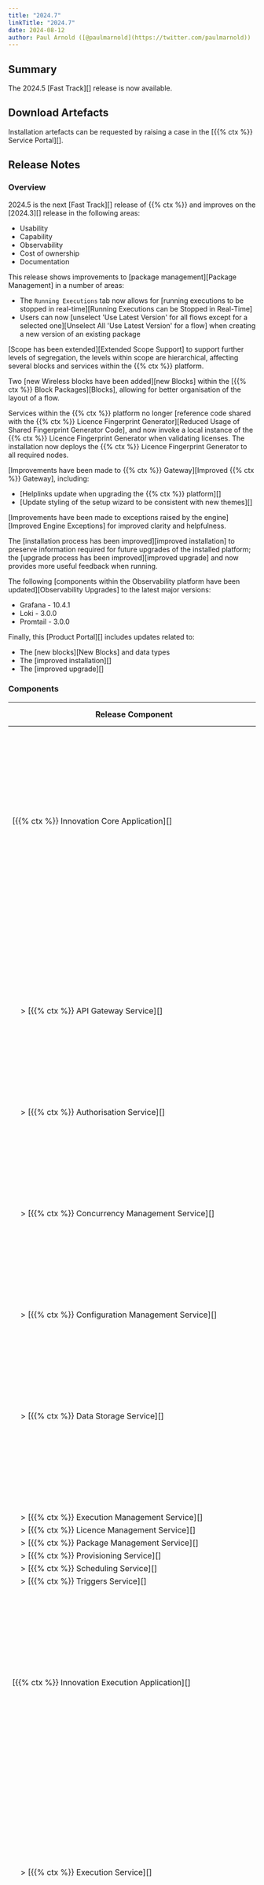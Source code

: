 ```yaml
---
title: "2024.7"
linkTitle: "2024.7"
date: 2024-08-12
author: Paul Arnold ([@paulmarnold](https://twitter.com/paulmarnold))
---
```


## Summary

The 2024.5 [Fast Track][] release is now available.

## Download Artefacts

Installation artefacts can be requested by raising a case in the [{{% ctx %}} Service Portal][].

## Release Notes

### Overview

2024.5 is the next [Fast Track][] release of {{% ctx %}} and improves on the [2024.3][] release in the following areas:

* Usability
* Capability
* Observability
* Cost of ownership
* Documentation

This release shows improvements to [package management][Package Management] in a number of areas:

* The `Running Executions` tab now allows for [running executions to be stopped in real-time][Running Executions can be Stopped in Real-Time]
* Users can now [unselect 'Use Latest Version' for all flows except for a selected one][Unselect All 'Use Latest Version' for a flow] when creating a new version of an existing package

[Scope has been extended][Extended Scope Support] to support further levels of segregation, the levels within scope are hierarchical, affecting several blocks and services within the {{% ctx %}} platform.

Two [new Wireless blocks have been added][new Blocks] within the [{{% ctx %}} Block Packages][Blocks], allowing for better organisation of the layout of a flow.

Services within the {{% ctx %}} platform no longer [reference code shared with the {{% ctx %}} Licence Fingerprint Generator][Reduced Usage of Shared Fingerprint Generator Code], and now invoke a local instance of the {{% ctx %}} Licence Fingerprint Generator when validating licenses. The installation now deploys the {{% ctx %}} Licence Fingerprint Generator to all required nodes.

[Improvements have been made to {{% ctx %}} Gateway][Improved {{% ctx %}} Gateway], including:

* [Helplinks update when upgrading the {{% ctx %}} platform][]
* [Update styling of the setup wizard to be consistent with new themes][]

[Improvements have been made to exceptions raised by the engine][Improved Engine Exceptions] for improved clarity and helpfulness.

The [installation process has been improved][improved installation] to preserve information required for future upgrades of the installed platform; the [upgrade process has been improved][improved upgrade] and now provides more useful feedback when running.

The following [components within the Observability platform have been updated][Observability Upgrades] to the latest major versions:

* Grafana - 10.4.1
* Loki - 3.0.0
* Promtail - 3.0.0

Finally, this [Product Portal][] includes updates related to:

* The [new blocks][New Blocks] and data types
* The [improved installation][]
* The [improved upgrade][]

### Components

| <nobr> Release Component </nobr>                                               | Version            | Updated | Update Type | Breaking Change | Notes |
|--------------------------------------------------------------------------------|--------------------|---------|-------------|-----------------|-------|
| <nobr>[{{% ctx %}} Innovation Core Application][] </nobr>                      | 45.0.5.24260  | Yes     | Major       | Potential       | Major changes occurred between releases, these changes are related to the extended scope and are [potentially breaking][Potentially Breaking - Scope] between 2024.3 and 2024.5  |
| <nobr>&nbsp; &nbsp; > [{{% ctx %}} API Gateway Service][] </nobr>              | 35.0.4.24260  | Yes     | Major       | Potential       | Major changes occurred between releases, these changes are related to the extended scope and are [potentially breaking][Potentially Breaking - Scope] between 2024.3 and 2024.5  |
| <nobr>&nbsp; &nbsp; > [{{% ctx %}} Authorisation Service][]                    | 4.0.18.24260  | Yes     | Patch       | No              |       |
| <nobr>&nbsp; &nbsp; > [{{% ctx %}} Concurrency Management Service][] </nobr>   | 4.0.4.24260   | Yes     | Major       | Potential       | Major changes occurred between releases, these changes are related to the extended scope and are [potentially breaking][Potentially Breaking - Scope] between 2024.3 and 2024.5  |
| <nobr>&nbsp; &nbsp; > [{{% ctx %}} Configuration Management Service][] </nobr> | 3.2.14.24260  | Yes     | Patch       | No              |       |
| <nobr>&nbsp; &nbsp; > [{{% ctx %}} Data Storage Service][] </nobr>             | 5.0.4.24260   | Yes     | Major       | Potential       | Major changes occurred between releases, these changes are related to the extended scope and are [potentially breaking][Potentially Breaking - Scope] between 2024.3 and 2024.5  |
| <nobr>&nbsp; &nbsp; > [{{% ctx %}} Execution Management Service][] </nobr>     | 4.0.21.24260  | Yes     | Patch       | No              |       |
| <nobr>&nbsp; &nbsp; > [{{% ctx %}} Licence Management Service][] </nobr>       | 4.0.18.24260  | Yes     | Patch       | No              |       |
| <nobr>&nbsp; &nbsp; > [{{% ctx %}} Package Management Service][] </nobr>       | 8.1.6.24260   | Yes     | Minor       | No              |       |
| <nobr>&nbsp; &nbsp; > [{{% ctx %}} Provisioning Service][] </nobr>             | 9.0.19.24260  | Yes     | Patch       | No              |       |
| <nobr>&nbsp; &nbsp; > [{{% ctx %}} Scheduling Service][] </nobr>               | 4.1.13.24260  | Yes     | Patch       | No              |       |
| <nobr>&nbsp; &nbsp; > [{{% ctx %}} Triggers Service][] </nobr>                 | 6.1.13.24260  | Yes     | Patch       | No              |       |
| <nobr>[{{% ctx %}} Innovation Execution Application][] </nobr>                 | 31.0.4.24260  | Yes     | Major       | Potential       | Major changes occurred between releases, these changes are related to the extended scope and are [potentially breaking][Potentially Breaking - Scope] between 2024.3 and 2024.5  |
| <nobr>&nbsp; &nbsp; > [{{% ctx %}} Execution Service][] </nobr>                | 17.0.4.24260  | Yes     | Major       | Potential       | Major changes occurred between releases, these changes are related to the extended scope and are [potentially breaking][Potentially Breaking - Scope] between 2024.3 and 2024.5  |
| <nobr>[{{% ctx %}} Gateway][Gateway], including [{{% ctx %}} Studio][] </nobr> | 10.23.2.24260 | Yes     | Minor       | No              |       |
| <nobr>[{{% ctx %}} Blocks Package][Blocks] </nobr>                             | 44.3.1.24260  | Yes     | Major       | Potential            | Major changes occurred between releases, these changes are related to the extended scope and are [potentially breaking][Potentially Breaking - Scope] between 2024.3 and 2024.5 <br/><br/> Compatibility Version: 31.24250 |
| <nobr>[{{% ctx %}} Interaction Portal][Interaction Portal] </nobr>             | 1.0.2.24260        | Yes     | Patch       | No              |       |
| <nobr>{{% ctx %}} App Server Install Scripts </nobr>                           | 5.1.0.24140        | No      | N/A         | No              |       |
| <nobr>{{% ctx %}} Web App Server Install Scripts </nobr>                       | 9.0.0.24240        | Yes     | Major       | No            | Major changes occurred between internal development releases, however, these changes are not breaking between 2024.3 and 2024.5  |
| <nobr>{{% ctx %}} Licence Fingerprint Generator </nobr>                        | 3.1.1.24250        | Yes     | Minor       | N/A             |       |
| <nobr>{{% ctx %}} Encryption Key Generator </nobr>                             | 1.2.0.23470        | No      | N/A         | N/A             |       |
| <nobr>{{% ctx %}} Encryptor </nobr>                                            | 3.0.0.23460        | No      | N/A         | N/A             |       |
| <nobr>{{% ctx %}} Flows Upgrader </nobr>                                       | 1.1.0.24210        | No      | N/A         | N/A             |       |

### Features

#### Package Management

##### Running Executions can be Stopped in Real-Time

The Package Management page within [Gateway][] that includes an overview of all executions running within the platform has been extended to allow for the stopping of running executions.

Executions can now be stopped by selecting an execution within the `Running Executions` tab and clicking the stop execution button, the grid will updated immediately removing the selected execution from the grid.

Affected Components:

* [{{% ctx %}} Innovation Core Application][]
  * [{{% ctx %}} API Gateway Service][]
  * [{{% ctx %}} Execution Management Service][]
* [{{% ctx %}} Gateway][Gateway]

##### Unselect 'Use Latest Version' for All Flows Except for a Selected One

New functionality has been introduced when creating a new version of an existing package. Users can now easily unselect all flows that are ticked for the 'Use Latest Version' column, except the selected flow. This allows for creating new versions of packages quickly that patch a single flow.

In order to unselect all flows except the selected flow, the user needs to right-click on the 'Use Latest Version ' cell for the flow they want and click `Unselect all except this flow` option within the context menu, which will then unselect all other flows that had 'Use Latest Version' selected.

Affected Components:

* [{{% ctx %}} Gateway][Gateway]

#### Extended Scope Support

Scope has been extended to support further levels of segregation, the levels within scope are hierarchical and allow for segregation at the following levels:

| Level   | ScopeOptions.All                              | ScopeOptions.Current                                        |
|---------|-----------------------------------------------|-------------------------------------------------------------|
| Tenant  | All Tenants can access objects at this scope  | Only the specified Tenant can access objects at this scope  |
| System  | All Systems can access objects at this scope  | Only the specified System can access objects at this scope  |
| Package | All Packages can access objects at this scope | Only the specified Package can access objects at this scope |
| Flow    | All Flows can access objects at this scope    | Only the specified Flows can access objects at this scope   |

The following blocks have been updated to respect the new scope levels:

* [Data Storage][]
  * [Create Collection][]
  * [Delete Collection][]
  * [Read Data with Key][]
  * [Write Data with Key][]
  * [Delete Data with Key][]
  * [Wait For Collection To Exist][]
  * [Wait For Collection To Not Exist][]
  * [Wait For Key In Collection To Be Set][]
  * [Wait For Key In Collection To Contain Value][]
  * [Wait For Key In Collection To Exist][]
  * [Wait For Key In Collection To Not Exist][]

Also, the [Semaphore property][] respects the new levels added to scope.

Affected Components:

* [{{% ctx %}} Innovation Core Application][]
  * [{{% ctx %}} API Gateway Service][]
  * [{{% ctx %}} Authorisation Service][]
  * [{{% ctx %}} Concurrency Management Service][]
  * [{{% ctx %}} Configuration Management Service][]
  * [{{% ctx %}} Data Storage Service][]
  * [{{% ctx %}} Execution Management Service][]
  * [{{% ctx %}} Licence Management Service][]
  * [{{% ctx %}} Package Management Service][]
  * [{{% ctx %}} Provisioning Service][]
  * [{{% ctx %}} Scheduling Service][]
  * [{{% ctx %}} Triggers Service][]
* [{{% ctx %}} Innovation Execution Application][]
  * [{{% ctx %}} Execution Service][]
* [{{% ctx %}} Block Packages][Blocks]

#### New Blocks

Two new [Blocks][] have been added, allowing for better organisation of the layout of a flow:

* [Wireless Sender][]
* [Wireless Receiver][]

Affected Components:

* [{{% ctx %}} Innovation Execution Application][]
  * [{{% ctx %}} Execution Service][]
* [{{% ctx %}} Block Packages][Blocks]

#### Reduced Usage of Shared Fingerprint Generator Code

Services within the {{% ctx %}} platform no longer reference code shared with the {{% ctx %}} Licence Fingerprint Generator, and now invoke a local instance of the {{% ctx %}} Licence Fingerprint Generator when validating licenses, this means that the only tool interacting with components to generate fingerprints is the {{% ctx %}} Licence Fingerprint Generator.

Also, the installation has been improved to copy the required {{% ctx %}} Licence Fingerprint Generator executable to the correct location on all specified nodes when installing the {{% ctx %}} Platform.

#### Improved {{% ctx %}} Gateway

##### Helplinks Update When Upgrading the {{% ctx %}} Platform

Previously, configuration for helplinks provided within gateway would not be updated when upgrading the {{% ctx %}} platform, now helplink configuration will be updated to generate links correctly.

Affected Components:

* [{{% ctx %}} Gateway][Gateway]

##### Update Styling of the Setup Wizard to be Consistent with New Themes

The setup wizard presented when first installing [{{% ctx %}} Gateway][Gateway] has been updated to honour the Light and Dark themes.

Affected Components:

* [{{% ctx %}} Gateway][Gateway]

#### Improved Engine Exceptions

A number of exceptions that can be generated by the flow engine have been improved:

* The OutputPortNotConnectedException message has been improved to include a helplink to the relevant documentation
* The RuntimeTranslationException message has been improved to provide more clarity in the error raised by the engine and how to fix the error

Any related documentation has been updated to reflect these changes.

* [{{% ctx %}} Innovation Execution Application][]
  * [{{% ctx %}} Execution Service][]
* [{{% ctx %}} Block Packages][Blocks]

#### Improved Installation

The installation process of the {{% ctx %}} Platform has been improved in the following ways:

* A new configuration file named `Cortex.Upgrade.ApplicationConfig.Json` will be generated after performing an installation, this file will save configuration settings related to the installation and will be used to simplify upgrades in a future release.

Affected Components:

* {{% ctx %}} App Server Install Scripts
* {{% ctx %}} Web App Server Install Scripts

#### Improved Upgrade

The upgrade process of the {{% ctx %}} Platform has been improved in the following ways:

* If the `Cortex.Upgrade.ApplicationConfig.Json` file is not present when upgrading, then all parameters must be configured when using the upgrade script
* If the `Cortex.Upgrade.ApplicationConfig.Json` file is present when upgrading, then no parameters need to be configured when using the upgrade script; the configuration settings will be used to perform the upgrade
  * If parameters are passed to the upgrade script these will used and overwrite the corresponding configuration settings within the `Cortex.Upgrade.ApplicationConfig.Json` file
* Output generated by the upgrade script has been improved

Affected Components:

* {{% ctx %}} App Server Install Scripts
* {{% ctx %}} Web App Server Install Scripts

#### Observability Upgrades

Grafana, Loki, and Promtail have been updated to the latest major versions, all related documentation and screenshots has been updated to reflect these changes.

* Grafana - 10.4.1
* Loki - 3.0.0
* Promtail - 3.0.0

Affected Components:

* Grafana
* Loki
* Promtail

#### Product Portal

This Product Portal includes updates related to:

* The [new blocks][New Blocks] and data types
* The [improved installation][]
* The [improved upgrade][]

### Bug Fixes

The following bugs have been fixed in the 2024.5 release of the {{% ctx %}} Platform:

#### Blocks

##### FormatException Message has the Incorrect Format

Previously, the [FormatException] message would show an incorrect parameter index, this has now been fixed.

##### Semaphore Property not showing on Run Flow and Run Flow Async blocks

Previously, the [semaphore property] was not displayed on the Run Flow Block and the Run Flow Async Block, this has now been fixed and the semaphore property is now displayed.

##### Execute Data Command Block would not Cancel

Previously, the [Execute Data Command Block] would not cancel. If it was stopped during a long running command the execution would become unresponsive; this has now been fixed and the Execute Data Command Block stops when the block timeout is reached or the flow is stopped.

##### Execute Data Command Block would not Close Connections when an Exception Occurred

Previously, when the [Execute Data Command Block] threw an exception it would leave connections to the data source open when the close connection property was set to `true`; this has now been fixed and the connection closes.

#### Engine

##### Reduce Memory usage for large flows

Previously, large flows used to have an issue where they could cause memory usage to increase; this has now been reduced and memory usage has been made more stable.

##### Incorrect Result in Mathematical Operation with Int32 and Int64 Variables

Previously, when using mathematical operations that would result in a value that would underflow or overflow the range of Int32 or Int64, the operations would succeed but return an unexpected value; this has now been fixed:

* If an underflow or overflow can be detected at translation a translation error message will be raised
* If an underflow or overflow occurs at runtime then an OverflowException will be thrown by the block

##### Variables don't get disposed when flows stop

Previously, when an execution is stopped, variables which were not an input or output variable would not be disposed; this has now been fixed.

### Deprecated Features

There are no features deprecated as part of the 2024.5 release of the {{% ctx %}} Platform.

### Removed Features

There are no features removed in the 2024.5 release of the {{% ctx %}} Platform.

### Potential Breaking Changes

The following features have introduced potentially breaking changes in the 2024.5 release of the {{% ctx %}} Platform:

#### Extended Scope Support

The following features have changed any block property that used the [Scope][] data type:

* [Extended Scope Support][]

All flows that use the [Scope][] data type will need to be upgraded using the {{% ctx %}} Flows Upgrader.

Any flow not upgraded using this tool will need to be edited, saved, and committed in {{% ctx %}} Gateway otherwise they cannot be published in a new package or new version of a package. Using the {{% ctx %}} Flows Upgrader on all flows is recommended to reduce any manual input required to get flows into a publishable state.

### Breaking Changes

There are no known breaking changes as part of the 2024.5 release of the {{% ctx %}} Platform.

### Known Limitations

There are no known known limitations added as part of the 2024.5 release of the {{% ctx %}} Platform.

## Version Support

### Operating Systems

| OS Type | Supported Versions |
|-|-|-|
| Windows | <ul><li>Server 2019</li><li>Server 2022</li></ul> |
| Linux | Linux is not currently supported |

### 7.X Compatibility

| 7.X Version | Is compatible? | Notes                                        |
|-------------|----------------|----------------------------------------------|
| 7.2         | Yes            |                                              |
| 7.1         | No             | Need to upgrade 7.1 to 7.2 for compatibility |
| 7.0         | No             | Need to upgrade 7.0 to 7.2 for compatibility |

## Install Instructions

If you are installing a new 2024.5 platform or adding it to an existing 7.2 Installation see the guidance below; otherwise, if you are upgrading from an existing 2024.3 platform refer to the [Upgrade Instructions][].

Installing {{% ctx %}} Only:

* [Multiple Server - With HA][Innovation Only - Multiple Server - With HA]
* [Single Server - Without HA][Innovation Only - Single Server - Without HA]

Adding {{% ctx %}} to a 7.2 Installation:

* [Multiple Server - With HA][Adding Innovation to a 7.2 Installation - Multiple Server - With HA]
* [Single Server - Without HA][Adding Innovation to a 7.2 Installation - Single Server - Without HA]

## Upgrade Instructions

If you are upgrading from an existing 2024.3 platform see the guidance below:

Upgrading {{% ctx %}}:

* [Multiple Server - With HA][Upgrade - Multiple Server - With HA]
* [Single Server - Without HA][Upgrade - Single Server - Without HA]

## Upcoming Releases

Releases are currently forecast to be made available on:

| Release | Release Type   | Forecast Release Date               |
|---------|----------------|-------------------------------------|
| 2024.7  | [Release][]    | Week commencing 12th August 2024      |
| 2024.9  | [Fast Track][] | Week commencing 7th October 2024 |
| 2024.11 | [Fast Track][] | Week commencing 2nd December 2024  |
| 2025.1  | [Release][]    | Week commencing 10th February 2024       |

Any changes to these forecasts will be announced via the [News channel][].

[{{% ctx %}} Innovation Core Application]: {{< url path="Cortex.Guides.CortexInnovation.CoreApplication.MainDoc" version="2024.5" >}}
[{{% ctx %}} API Gateway Service]: {{< url path="Cortex.Guides.CortexInnovation.CoreApplication.Services.ApiGatewayService.MainDoc" version="2024.5" >}}
[{{% ctx %}} Authorisation Service]: {{< url path="Cortex.Guides.CortexInnovation.CoreApplication.Services.AuthorisationService.MainDoc" version="2024.5" >}}
[{{% ctx %}} Concurrency Management Service]: {{< url path="Cortex.Guides.CortexInnovation.CoreApplication.Services.ConcurrencyManagementService.MainDoc" version="2024.5" >}}
[{{% ctx %}} Configuration Management Service]: {{< url path="Cortex.Guides.CortexInnovation.CoreApplication.Services.ConfigurationManagementService.MainDoc" version="2024.5" >}}
[{{% ctx %}} Data Storage Service]: {{< url path="Cortex.Guides.CortexInnovation.CoreApplication.Services.DataStorageService.MainDoc" version="2024.5" >}}
[{{% ctx %}} Execution Management Service]: {{< url path="Cortex.Guides.CortexInnovation.CoreApplication.Services.ExecutionManagementService.MainDoc" version="2024.5" >}}
[{{% ctx %}} Licence Management Service]: {{< url path="Cortex.Guides.CortexInnovation.CoreApplication.Services.LicenceManagementService.MainDoc" version="2024.5" >}}
[{{% ctx %}} Package Management Service]: {{< url path="Cortex.Guides.CortexInnovation.CoreApplication.Services.PackageManagementService.MainDoc" version="2024.5" >}}
[{{% ctx %}} Provisioning Service]: {{< url path="Cortex.Guides.CortexInnovation.CoreApplication.Services.ProvisioningService.MainDoc" version="2024.5" >}}
[{{% ctx %}} Scheduling Service]: {{< url path="Cortex.Guides.CortexInnovation.CoreApplication.Services.SchedulingService.MainDoc" version="2024.5" >}}
[{{% ctx %}} Triggers Service]: {{< url path="Cortex.Guides.CortexInnovation.CoreApplication.Services.TriggersService.MainDoc" version="2024.5" >}}
[{{% ctx %}} Innovation Execution Application]: {{< url path="Cortex.Guides.CortexInnovation.ExecutionApplication.MainDoc" version="2024.5" >}}
[{{% ctx %}} Execution Service]: {{< url path="Cortex.Guides.CortexInnovation.ExecutionApplication.Services.ExecutionService.MainDoc" version="2024.5" >}}
[Interaction Portal]: {{< url path="Cortex.Guides.CortexInteractionPortal.MainDoc" version="2024.5" >}}

[Package Management]: {{< ref "#package-management" >}}
[Running Executions can be Stopped in Real-Time]: {{< ref "#running-executions-can-be-stopped-in-real-time" >}}
[Unselect All 'Use Latest Version' for a flow]: {{< ref "#unselect-use-latest-version-for-all-flows-except-for-a-selected-one" >}}
[Extended Scope Support]: {{< ref "#extended-scope-support" >}}
[New Blocks]: {{< ref "#new-blocks" >}}
[Reduced Usage of Shared Fingerprint Generator Code]: {{< ref "#reduced-usage-of-shared-fingerprint-generator-code" >}}
[Improved {{% ctx %}} Gateway]: {{< ref "#improved-cortex-gateway" >}}
[Helplinks Update When Upgrading the {{% ctx %}} Platform]: {{< ref "#helplinks-update-when-upgrading-the-cortex-platform" >}}
[Update Styling of the Setup Wizard to be Consistent with New Themes]: {{< ref "#update-styling-of-the-setup-wizard-to-be-consistent-with-new-themes" >}}
[Improved Engine Exceptions]: {{< ref "#improved-engine-exceptions" >}}
[Improved Installation]: {{< ref "#improved-installation" >}}
[Improved Upgrade]: {{< ref "#improved-upgrade" >}}
[Observability Upgrades]: {{< ref "#observability-upgrades" >}}
[Product Portal]: {{< ref "#product-portal" >}}

[Upgrade Instructions]: {{< ref "#upgrade-instructions" >}}
[Potentially Breaking - Scope]: {{< ref "#extended-scope-support-1" >}}

[News channel]: {{< url path="Cortex.Blogs.News.MainDoc" >}}

[Blocks]: {{< url path="Cortex.Reference.Blocks.MainDoc" version="2024.5" >}}

[Execute Data Command Block]: {{< url path="Cortex.Reference.Blocks.Data.ExecuteDataCommand.ExecuteDataCommand.MainDoc" version="2024.5" >}}

[Data Storage]: {{< url path="Cortex.Reference.Blocks.DataStorage.MainDoc" version="2024.5" >}}
[Create Collection]: {{< url path="Cortex.Reference.Blocks.DataStorage.CreateCollection.CreateCollectionBlock.MainDoc" version="2024.5" >}}
[Delete Collection]: {{< url path="Cortex.Reference.Blocks.DataStorage.DeleteCollection.DeleteCollectionBlock.MainDoc" version="2024.5" >}}
[Read Data with Key]: {{< url path="Cortex.Reference.Blocks.DataStorage.ReadData.ReadDataWithKeyBlock.MainDoc" version="2024.5" >}}
[Write Data with Key]: {{< url path="Cortex.Reference.Blocks.DataStorage.WriteData.WriteDataWithKeyBlock.MainDoc" version="2024.5" >}}
[Delete Data with Key]: {{< url path="Cortex.Reference.Blocks.DataStorage.DeleteData.DeleteDataWithKeyBlock.MainDoc" version="2024.5" >}}
[Wait For Collection To Exist]: {{< url path="Cortex.Reference.Blocks.DataStorage.WaitForCollection.WaitForCollectionToExistBlock.MainDoc" version="2024.5" >}}
[Wait For Collection To Not Exist]: {{< url path="Cortex.Reference.Blocks.DataStorage.WaitForCollection.WaitForCollectionToNotExistBlock.MainDoc" version="2024.5" >}}
[Wait For Key In Collection To Be Set]: {{< url path="Cortex.Reference.Blocks.DataStorage.WaitForKeyInCollection.WaitForKeyInCollectionToBeSetBlock.MainDoc" version="2024.5" >}}
[Wait For Key In Collection To Contain Value]: {{< url path="Cortex.Reference.Blocks.DataStorage.WaitForKeyInCollection.WaitForKeyInCollectionToContainValueBlock.MainDoc" version="2024.5" >}}
[Wait For Key In Collection To Exist]: {{< url path="Cortex.Reference.Blocks.DataStorage.WaitForKeyInCollection.WaitForKeyInCollectionToExistBlock.MainDoc" version="2024.5" >}}
[Wait For Key In Collection To Not Exist]: {{< url path="Cortex.Reference.Blocks.DataStorage.WaitForKeyInCollection.WaitForKeyInCollectionToNotExistBlock.MainDoc" version="2024.5" >}}

[Wireless]: {{< url path="Cortex.Reference.Blocks.Wireless.MainDoc" version="2024.5" >}}
[Wireless Receiver]: {{< url path="Cortex.Reference.Blocks.Wireless.WirelessReceiver.WirelessReceiver.MainDoc" version="2024.5" >}}
[Wireless Sender]: {{< url path="Cortex.Reference.Blocks.Wireless.WirelessSender.WirelessSender.MainDoc" version="2024.5" >}}

[Semaphore property]: {{< url path="Cortex.Reference.Concepts.Fundamentals.Blocks.BlockProperties.CommonProperties.SemaphoreProperty" version="2024.5" >}}

[Data Types]: {{< url path="Cortex.Reference.DataTypes.MainDoc" version="2024.5" >}}
[Scope]: {{< url path="Cortex.Reference.DataTypes.Concurrency.Semaphores.SemaphoreSettings.Scope" version="2024.5">}}
[Exceptions]: {{< url path="Cortex.Reference.Exceptions.MainDoc" version="2024.5" >}}

[FormatException]: {{< url path="Cortex.Reference.Exceptions.Text.Encoding.FormatException.MainDoc" version="2024.5">}}

[Innovation Only - Single Server - Without HA]: {{< url path="Cortex.GettingStarted.OnPremise.InstallInnovationOnly.SingleServerWithoutHA.MainDoc" version="2024.5" >}}
[Innovation Only - Multiple Server - With HA]: {{< url path="Cortex.GettingStarted.OnPremise.InstallInnovationOnly.MultipleServerWithHA.MainDoc" version="2024.5" >}}

[Adding Innovation to a 7.2 Installation - Single Server - Without HA]: {{< url path="Cortex.GettingStarted.OnPremise.AddInnovationTo72.SingleServerWithoutHA.MainDoc" version="2024.5" >}}
[Adding Innovation to a 7.2 Installation - Multiple Server - With HA]: {{< url path="Cortex.GettingStarted.OnPremise.AddInnovationTo72.MultipleServerWithHA.MainDoc" version="2024.5" >}}

[Upgrade - Single Server - Without HA]: {{< url path="Cortex.Guides.UpgradeCortex.2024.3to2024.5.SingleServerWithoutHA.MainDoc" version="2024.5" >}}
[Upgrade - Multiple Server - With HA]: {{< url path="Cortex.Guides.UpgradeCortex.2024.3to2024.5.MultipleServerWithHA.MainDoc" version="2024.5" >}}

[{{% ctx %}} Studio]: {{< url path="Cortex.Guides.Studio.MainDoc" version="2024.5" >}}
[Gateway]: {{< url path="Cortex.Guides.Gateway.MainDoc" version="2024.5" >}}

[{{% ctx %}} Service Portal]: {{< url path="Cortex.ServicePortal.MainDoc" version="2024.5" >}}

[Fast Track]: {{< url path="Cortex.Reference.Glossary.F-J.FastTrack" version="2024.5" >}}
[Release]: {{< url path="Cortex.Reference.Glossary.P-T.Release" version="2024.5" >}}

[2024.3]: {{< url path="Cortex.Blogs.Releases.2024.3.MainDoc" version="2024.5" >}}